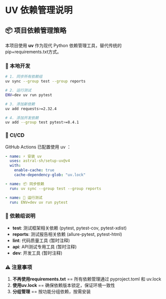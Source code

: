 # UV 依赖管理说明

## 📦 项目依赖管理策略

本项目使用 **uv** 作为现代 Python 依赖管理工具，替代传统的pip+requirements.txt方式。

### 🔧 本地开发

```bash
# 1. 同步所有依赖组
uv sync --group test --group reports

# 2. 运行测试
ENV=dev uv run pytest

# 3. 添加新依赖
uv add requests>=2.32.4

# 4. 添加开发依赖
uv add --group test pytest>=8.4.1
```

### 🚀 CI/CD

GitHub Actions 已配置使用 uv ：

```yaml
- name: ⚡ 安装 uv
  uses: astral-sh/setup-uv@v4
  with:
    enable-cache: true
    cache-dependency-glob: "uv.lock"

- name: 📦 同步依赖
  run: uv sync --group test --group reports

- name: 🧪 运行测试
  run: ENV=dev uv run pytest
```

### 📝 依赖组说明

- **test**: 测试框架相关依赖 (pytest, pytest-cov, pytest-xdist)
- **reports**: 测试报告相关依赖 (allure-pytest, pytest-html)
- **lint**: 代码质量工具 (暂时注释)
- **api**: API测试专用工具 (暂时注释)
- **dev**: 开发工具 (暂时注释)

### ⚠️ 注意事项

1. **不再使用requirements.txt** == 所有依赖管理通过 pyproject.toml 和 uv.lock
2. **使用uv.lock** == 确保依赖版本锁定，保证环境一致性
3. **分组管理** == 按功能分组依赖，按需安装
